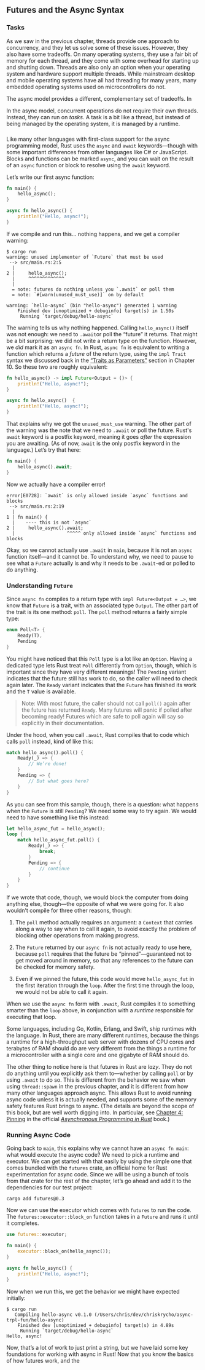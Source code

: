 ## Futures and the Async Syntax

### Tasks

As we saw in the previous chapter, threads provide one approach to concurrency,
and they let us solve some of these issues. However, they also have some
tradeoffs. On many operating systems, they use a fair bit of memory for each
thread, and they come with some overhead for starting up and shutting down.
Threads are also only an option when your operating system and hardware support
multiple threads. While mainstream desktop and mobile operating systems have all
had threading for many years, many embedded operating systems used on
microcontrollers do not.

The async model provides a different, complementary set of tradeoffs. In

<!-- TODO: the following paragraph is not where it needs to be structurally. -->

In the async model, concurrent operations do not require their own threads.
Instead, they can run on *tasks*. A task is a bit like a thread, but instead of
being managed by the operating system, it is managed by a runtime.

<!-- TODO: connective tissue as it were. -->

###

Like many other languages with first-class support for the async programming
model, Rust uses the `async` and `await` keywords—though with some important
differences from other languages like C# or JavaScript. Blocks and functions can
be marked `async`, and you can wait on the result of an `async` function or
block to resolve using the `await` keyword.

Let’s write our first async function:

```rust
fn main() {
    hello_async();
}

async fn hello_async() {
    println!("Hello, async!");
}
```

If we compile and run this… nothing happens, and we get a compiler warning:

```console
$ cargo run
warning: unused implementer of `Future` that must be used
 --> src/main.rs:2:5
  |
2 |     hello_async();
  |     ^^^^^^^^^^^^^
  |
  = note: futures do nothing unless you `.await` or poll them
  = note: `#[warn(unused_must_use)]` on by default

warning: `hello-async` (bin "hello-async") generated 1 warning
    Finished dev [unoptimized + debuginfo] target(s) in 1.50s
     Running `target/debug/hello-async`
```

The warning tells us why nothing happened. Calling `hello_async()` itself was
not enough: we need to `.await`or poll the “future” it returns. That might be a
bit surprising: we did not write a return type on the function. However, we
*did* mark it as an `async fn`. In Rust, `async fn` is equivalent to writing a
function which returns a *future* of the return type, using the `impl Trait`
syntax we discussed back in the [“Traits as Parameters”][impl-trait] section in
Chapter 10. So these two are roughly equivalent:

<!-- no-compile -->
```rust
fn hello_async() -> impl Future<Output = ()> {
    println!("Hello, async!");
}
```

```rust
async fn hello_async()  {
    println!("Hello, async!");
}
```

That explains why we got the `unused_must_use` warning. The other part of the
warning was the note that we need to `.await` or poll the future. Rust's `await`
keyword is a postfix keyword, meaning it goes *after* the expression you are
awaiting. (As of now, `await` is the only postfix keyword in the language.)
Let’s try that here:

```rust
fn main() {
    hello_async().await;
}
```

Now we actually have a compiler error!

```text
error[E0728]: `await` is only allowed inside `async` functions and blocks
 --> src/main.rs:2:19
  |
1 | fn main() {
  |    ---- this is not `async`
2 |     hello_async().await;
  |                   ^^^^^ only allowed inside `async` functions and blocks
```

Okay, so we cannot actually use `.await` in `main`, because it is not an `async`
function itself—and it cannot be. To understand why, we need to pause to see
what a `Future` actually is and why it needs to be `.await`-ed or polled to do
anything.

### Understanding `Future`

Since `async fn` compiles to a return type with `impl Future<Output = …>`, we
know that `Future` is a trait, with an associated type `Output`. The other part
of the trait is its one method: `poll`. The `poll` method returns a fairly
simple type:

```rust
enum Poll<T> {
    Ready(T),
    Pending
}
```

You might have noticed that this `Poll` type is a lot like an `Option`. Having a
dedicated type lets Rust treat `Poll` differently from `Option`, though, which
is important since they have very different meanings! The `Pending` variant
indicates that the future still has work to do, so the caller will need to check
again later. The `Ready` variant indicates that the `Future` has finished its
work and the `T` value is available.

> Note: With most future, the caller should not call `poll()` again after the
> future has returned `Ready`. Many futures will panic if polled after becoming
> ready! Futures which are safe to poll again will say so explicitly in their
> documentation.

Under the hood, when you call `.await`, Rust compiles that to code which calls
`poll` instead, kind of like this:

<!-- TODO: does not compile -->
```rust
match hello_async().poll() {
    Ready(_) => {
        // We’re done!
    }
    Pending => {
        // But what goes here?
    }
}
```

As you can see from this sample, though, there is a question: what happens when
the `Future` is still `Pending`? We need some way to try again. We would need to
have something like this instead:

<!-- TODO: does not compile -->
```rust
let hello_async_fut = hello_async();
loop {
    match hello_async_fut.poll() {
        Ready(_) => {
            break;
        }
        Pending => {
            // continue
        }
    }
}
```

If we wrote that code, though, we would block the computer from doing anything
else, though—the opposite of what we were going for. It also wouldn’t compile
for three other reasons, though:

1. The `poll` method actually requires an argument: a `Context` that carries
   along a way to say when to call it again, to avoid exactly the problem of
   blocking other operations from making progress.

2. The `Future` returned by our `async fn` is not actually ready to use here,
   because `poll` requires that the future be “pinned”—guaranteed not to get
   moved around in memory, so that any references to the future can be checked
   for memory safety.

3. Even if we pinned the future, this code would move `hello_async_fut` in the
   first iteration through the `loop`. After the first time through the loop, we
   would not be able to call it again.

When we use the `async fn` form with `.await`, Rust compiles it to something
smarter than the `loop` above, in conjunction with a *runtime* responsible for
executing that loop.

Some languages, including Go, Kotlin, Erlang, and Swift, ship runtimes with the
language. In Rust, there are many different runtimes, because the things a
runtime for a high-throughput web server with dozens of CPU cores and terabytes
of RAM should do are very different from the things a runtime for a
microcontroller with a single core and one gigabyte of RAM should do.

<!-- TODO: more text here -->

The other thing to notice here is that futures in Rust are *lazy*. They do not
do anything until you explicitly ask them to—whether by calling `poll` or by
using `.await` to do so. This is different from the behavior we saw when using
`thread::spawn` in the previous chapter, and it is different from how many other
languages approach async. This allows Rust to avoid running async code unless it
is actually needed, and supports some of the memory safety features Rust brings
to async. (The details are beyond the scope of this book, but are well worth
digging into. In particular, see [Chapter 4: Pinning][pinning] in the official
[_Asynchronous Programming in Rust_][async-book] book.)

### Running Async Code

<!-- TODO: runtime and executor -->

Going back to `main`, this explains why we cannot have an `async fn main`: what
would execute the async code? We need to pick a runtime and executor. We can get
started with that easily by using the simple one that comes bundled with the
`futures` crate, an official home for Rust experimentation for async code. Since
we will be using a bunch of tools from that crate for the rest of the chapter,
let’s go ahead and add it to the dependencies for our test project:

```
cargo add futures@0.3
```

Now we can use the executor which comes with `futures` to run the code. The
`futures::executor::block_on` function takes in a `Future` and runs it until it
completes.

```rust
use futures::executor;

fn main() {
    executor::block_on(hello_async());
}

async fn hello_async() {
    println!("Hello, async!");
}
```

Now when we run this, we get the behavior we might have expected initially:

```console
$ cargo run
   Compiling hello-async v0.1.0 (/Users/chris/dev/chriskrycho/async-trpl-fun/hello-async)
    Finished dev [unoptimized + debuginfo] target(s) in 4.89s
     Running `target/debug/hello-async`
Hello, async!
```

Now, that’s a lot of work to just print a string, but we have laid some key
foundations for working with async in Rust! Now that you know the basics of how
futures work, and the

[impl-trait]: ch10-02-traits.html#traits-as-parameters
[pinning]: https://rust-lang.github.io/async-book/04_pinning/01_chapter.html
[async-book]: https://rust-lang.github.io/async-book/
